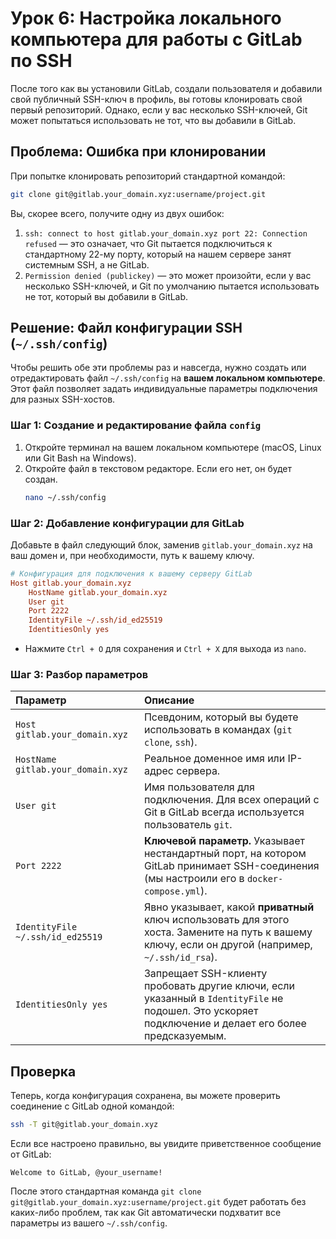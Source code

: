 # Урок 6: Настройка локального компьютера для работы с GitLab по SSH

После того как вы установили GitLab, создали пользователя и добавили свой публичный SSH-ключ в профиль, вы готовы клонировать свой первый репозиторий. Однако, если у вас несколько SSH-ключей, Git может попытаться использовать не тот, что вы добавили в GitLab.

## Проблема: Ошибка при клонировании

При попытке клонировать репозиторий стандартной командой:
```bash
git clone git@gitlab.your_domain.xyz:username/project.git
```

Вы, скорее всего, получите одну из двух ошибок:
1.  `ssh: connect to host gitlab.your_domain.xyz port 22: Connection refused` — это означает, что Git пытается подключиться к стандартному 22-му порту, который на нашем сервере занят системным SSH, а не GitLab.
2.  `Permission denied (publickey)` — это может произойти, если у вас несколько SSH-ключей, и Git по умолчанию пытается использовать не тот, который вы добавили в GitLab.

## Решение: Файл конфигурации SSH (`~/.ssh/config`)

Чтобы решить обе эти проблемы раз и навсегда, нужно создать или отредактировать файл `~/.ssh/config` на **вашем локальном компьютере**. Этот файл позволяет задать индивидуальные параметры подключения для разных SSH-хостов.

### Шаг 1: Создание и редактирование файла `config`

1.  Откройте терминал на вашем локальном компьютере (macOS, Linux или Git Bash на Windows).
2.  Откройте файл в текстовом редакторе. Если его нет, он будет создан.
    ```bash
    nano ~/.ssh/config
    ```

### Шаг 2: Добавление конфигурации для GitLab

Добавьте в файл следующий блок, заменив `gitlab.your_domain.xyz` на ваш домен и, при необходимости, путь к вашему ключу.

```ini
# Конфигурация для подключения к вашему серверу GitLab
Host gitlab.your_domain.xyz
    HostName gitlab.your_domain.xyz
    User git
    Port 2222
    IdentityFile ~/.ssh/id_ed25519
    IdentitiesOnly yes
```

*   Нажмите `Ctrl + O` для сохранения и `Ctrl + X` для выхода из `nano`.

### Шаг 3: Разбор параметров

| Параметр | Описание |
| :--- | :--- |
| `Host gitlab.your_domain.xyz` | Псевдоним, который вы будете использовать в командах (`git clone`, `ssh`). |
| `HostName gitlab.your_domain.xyz` | Реальное доменное имя или IP-адрес сервера. |
| `User git` | Имя пользователя для подключения. Для всех операций с Git в GitLab всегда используется пользователь `git`. |
| `Port 2222` | **Ключевой параметр.** Указывает нестандартный порт, на котором GitLab принимает SSH-соединения (мы настроили его в `docker-compose.yml`). |
| `IdentityFile ~/.ssh/id_ed25519` | Явно указывает, какой **приватный** ключ использовать для этого хоста. Замените на путь к вашему ключу, если он другой (например, `~/.ssh/id_rsa`). |
| `IdentitiesOnly yes` | Запрещает SSH-клиенту пробовать другие ключи, если указанный в `IdentityFile` не подошел. Это ускоряет подключение и делает его более предсказуемым. |

## Проверка

Теперь, когда конфигурация сохранена, вы можете проверить соединение с GitLab одной командой:

```bash
ssh -T git@gitlab.your_domain.xyz
```

Если все настроено правильно, вы увидите приветственное сообщение от GitLab:

```
Welcome to GitLab, @your_username!
```

После этого стандартная команда `git clone git@gitlab.your_domain.xyz:username/project.git` будет работать без каких-либо проблем, так как Git автоматически подхватит все параметры из вашего `~/.ssh/config`.
